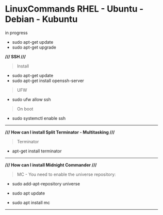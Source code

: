 # LinuxCommands RHEL - Ubuntu - Debian - Kubuntu
in progress


- sudo apt-get update
- sudo apt-get upgrade

**/// SSH ///**

> Install

- sudo apt-get update
- sudo apt-get install openssh-server

> UFW

- sudo ufw allow ssh

> On boot

- sudo systemctl enable ssh

-----------------------------------------------------------

**/// How can I install Split Terminator - Multitasking ///**

> Terminator

- apt-get install terminator

-----------------------------------------------------------


**/// How can I install Midnight Commander  ///**

> MC - You need to enable the universe repository:

- sudo add-apt-repository universe

- sudo apt update

- sudo apt install mc

-----------------------------------------------------------
